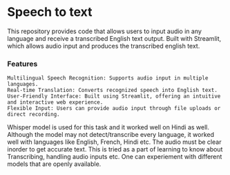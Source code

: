 # Speech to text
This repository provides code that allows users to input audio in any language and receive a transcribed English text output. Built with Streamlit, which allows audio input and produces the transcribed english text.

### Features
    Multilingual Speech Recognition: Supports audio input in multiple languages.
    Real-time Translation: Converts recognized speech into English text.
    User-Friendly Interface: Built using Streamlit, offering an intuitive and interactive web experience.
    Flexible Input: Users can provide audio input through file uploads or direct recording.

Whisper model is used for this task and it worked well on Hindi as well. Although the model may not detect/transcribe every language, it worked well with languages like English, French, Hindi etc. The audio must be clear inorder to get accurate text. This is tried as a part of learning to know about Transcribing, handling audio inputs etc. One can experiement with different models that are openly available.    

